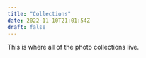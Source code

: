```yaml
---
title: "Collections"
date: 2022-11-10T21:01:54Z
draft: false
---
```


This is where all of the photo collections live.
